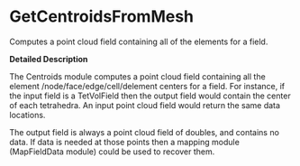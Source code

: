 # GetCentroidsFromMesh

Computes a point cloud field containing all of the elements for a field.

**Detailed Description**

The Centroids module computes a point cloud field containing all the element /node/face/edge/cell/delement centers for a field. For instance, if the input field is a TetVolField then the output field would contain the center of each tetrahedra. An input point cloud field would return the same data locations.

The output field is always a point cloud field of doubles, and contains no data. If data is needed at those points then a mapping module (MapFieldData module) could be used to recover them.
